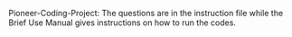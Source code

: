 Pioneer-Coding-Project:
The questions are in the instruction file while the Brief Use Manual gives instructions on how to run the codes.
